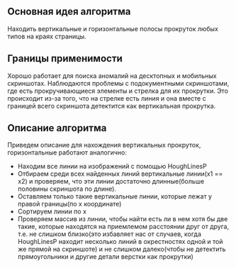 ## Основная идея алгоритма
Находить вертикальные и горизонтальные полосы прокруток любых типов на краях страницы.
## Границы применимости
Хорошо работает для поиска аномалий на десктопных  и мобильных скриншотах. Наблюдаются проблемы с подокументными скриншотами, где есть прокручивающиеся элементы и стрелка для их прокрутки. Это происходит из-за того, что на стрелке есть линия и она вместе с границей всего скриншота детектится как вертикальная прокрутка. 
## Описание алгоритма
Приведем описание для нахождения вертикальных прокруток, горизонтальные работают аналогично:
* Находим все линии на изображений с помощью HoughLinesP 
* Отбираем среди всех найденных линий вертикальные линии(x1 == x2) и проверяем, что эти линии достаточно длинные(больше половины скриншота по длине).
* Оставляем только такие вертикальные линии, которые лежат у правой границы(по x координате)
* Сортируем линии по x 
* Проверяем массив из линии, чтобы найти есть ли в нем хотя бы две такие, которые находятся на приемлемом расстоянии друг от друга, т.е. не слишком близко(это избавляет нас от случаев, когда HoughLinesP находит несколько линий в окрестностях одной и той же прямой на скриншоте) и не слишком далеко(чтобы не детектить прямоугольники и другие детали верстки как прокрутки)

